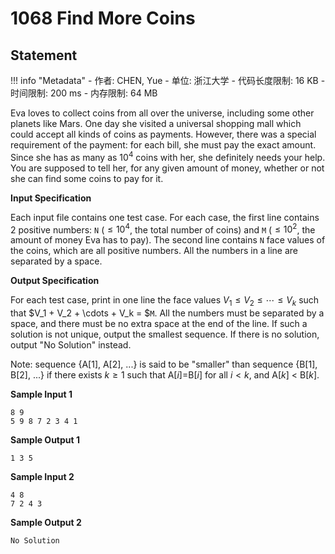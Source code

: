 
# 1068 Find More Coins

## Statement

!!! info "Metadata"
    - 作者: CHEN, Yue
    - 单位: 浙江大学
    - 代码长度限制: 16 KB
    - 时间限制: 200 ms
    - 内存限制: 64 MB

Eva loves to collect coins from all over the universe, including some other planets like Mars.  One day she visited a universal shopping mall which could accept all kinds of coins as payments.  However, there was a special requirement of the payment: for each bill, she must pay the exact amount.  Since she has as many as $10^4$ coins with her, she definitely needs your help.  You are supposed to tell her, for any given amount of money, whether or not she can find some coins to pay for it.

**Input Specification**

Each input file contains one test case.  For each case, the first line contains 2 positive numbers: `N` ($\le 10^4$, the total number of coins) and `M` ($\le 10^2$, the amount of money Eva has to pay).  The second line contains `N` face values of the coins, which are all positive numbers.  All the numbers in a line are separated by a space.

**Output Specification**

For each test case, print in one line the face values $V_1 \le V_2 \le \cdots \le V_k$ such that $V_1 + V_2 + \cdots + V_k = $`M`.  All the numbers must be separated by a space, and there must be no extra space at the end of the line.  If such a solution is not unique, output the smallest sequence.  If there is no solution, output "No Solution" instead.

Note: sequence {A[1], A[2], ...} is said to be "smaller" than sequence  {B[1], B[2], ...} if there exists $k \ge 1$ such that A[$i$]=B[$i$] for all $i < k$, and A[$k$] $<$ B[$k$].

**Sample Input 1**
```plaintext
8 9
5 9 8 7 2 3 4 1
```

**Sample Output 1**
```plaintext
1 3 5
```

**Sample Input 2**
```
4 8
7 2 4 3
```

**Sample Output 2**
```
No Solution
```
